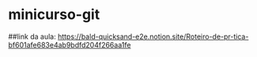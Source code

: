 # minicurso-git
##link da aula:
https://bald-quicksand-e2e.notion.site/Roteiro-de-pr-tica-bf601afe683e4ab9bdfd204f266aa1fe
